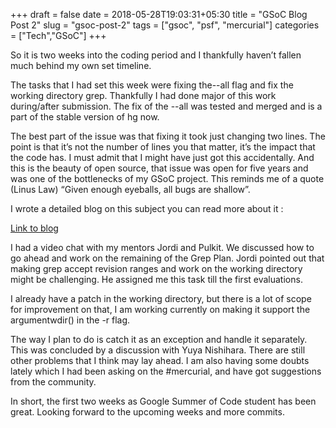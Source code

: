 +++
draft = false
date = 2018-05-28T19:03:31+05:30
title = "GSoC Blog Post 2"
slug = "gsoc-post-2"
tags = ["gsoc", "psf", "mercurial"]
categories = ["Tech","GSoC"]
+++

So it is two weeks into the coding period and I thankfully haven’t fallen much behind my own set timeline.

The tasks that I had set this week were fixing the--all flag and fix the working directory grep. Thankfully I had done major of this work during/after submission. The fix of the --all was tested and merged and is a part of the stable version of hg now.

The best part of the issue was that fixing it took just changing two lines. The point is that it’s not the number of lines you that matter, it’s the impact that the code has. I must admit that I might have just got this accidentally. And this is the beauty of open source, that issue was open for five years and was one of the bottlenecks of my GSoC project. This reminds me of a quote (Linus Law) “Given enough eyeballs, all bugs are shallow”.

I wrote a detailed blog on this subject you can read more about it :

[Link to blog](http://sangeetmishra.me/2018/03/26/demonstrating-the-problem-with-forward-ordered-grep-all-in-mercurial.html)

I had a video chat with my mentors Jordi and Pulkit. We discussed how to go ahead and work on the remaining of the Grep Plan. Jordi pointed out that making grep accept revision ranges and work on the working directory might be challenging. He assigned me this task till the first evaluations.

I already have a patch in the working directory, but there is a lot of scope for improvement on that, I am working currently on making it support the argumentwdir() in the -r flag.

The way I plan to do is catch it as an exception and handle it separately. This was concluded by a discussion with Yuya Nishihara. There are still other problems that I think may lay ahead. I am also having some doubts lately which I had been asking on the #mercurial, and have got suggestions from the community.

In short, the first two weeks as Google Summer of Code student has been great. Looking forward to the upcoming weeks and more commits.
